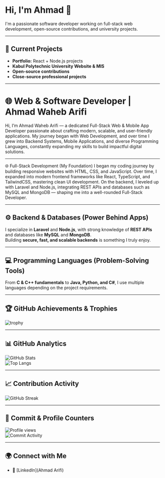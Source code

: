 # Hi, I'm Ahmad 👋

I'm a passionate software developer working on full-stack web development, open-source contributions, and university projects.

---

## 🔭 Current Projects
- **Portfolio:** React + Node.js projects  
- **Kabul Polytechnic University Website & MIS**  
- **Open-source contributions**  
- **Close-source professional projects**

---

# 🌐 Web & Software Developer | Ahmad Waheb Arifi 

 Hi, I’m Ahmad Waheb Arifi — a dedicated Full-Stack Web & Mobile App Developer passionate about crafting modern, scalable, and user-friendly applications.
 My journey began with Web Development, and over time I grew into Backend Systems, Mobile Applications, and diverse Programming Languages, constantly expanding my skills to build impactful digital solutions.

---

🌐 Full-Stack Development (My Foundation)
I began my coding journey by building responsive websites with HTML, CSS, and JavaScript.
Over time, I expanded into modern frontend frameworks like React, TypeScript, and TailwindCSS, mastering clean UI development.
On the backend, I leveled up with Laravel and Node.js, integrating REST APIs and databases such as MySQL and MongoDB — shaping me into a well-rounded Full-Stack Developer.

---

## ⚙️ Backend & Databases (Power Behind Apps)
I specialize in **Laravel** and **Node.js**, with strong knowledge of **REST APIs** and databases like **MySQL** and **MongoDB**.  
Building **secure, fast, and scalable backends** is something I truly enjoy.

---

## 💻 Programming Languages (Problem-Solving Tools)
From **C & C++ fundamentals** to **Java, Python, and C#**, I use multiple languages depending on the project requirements.

---

## 🏆 GitHub Achievements & Trophies
![trophy](https://github-profile-trophy.vercel.app/?username=AhmadWahebArifi&theme=tokyonight&no-frame=true&row=1&column=6)

---

## 📊 GitHub Analytics
![GitHub Stats](https://github-readme-stats.vercel.app/api?username=AhmadWahebArifi&show_icons=true&theme=tokyonight)  
![Top Langs](https://github-readme-stats.vercel.app/api/top-langs/?username=AhmadWahebArifi&layout=compact&theme=tokyonight)

---

## 📈 Contribution Activity
![GitHub Streak](https://github-readme-streak-stats.herokuapp.com/?user=AhmadWahebArifi&theme=tokyonight)  

---

## 🔢 Commit & Profile Counters
![Profile views](https://komarev.com/ghpvc/?username=AhmadWahebArifi&color=blueviolet)  
![Commit Activity](https://github-contributor-stats.vercel.app/api?username=AhmadWahebArifi&limit=5&theme=tokyonight&combine_all_yearly_contributions=true)

---
## 🌍 Connect with Me
- 💼 [LinkedIn](Ahmad Arifi)   


